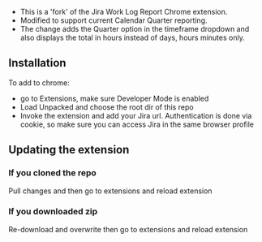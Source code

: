 - This is a 'fork' of the Jira Work Log Report Chrome extension. 
- Modified to support current Calendar Quarter reporting.
- The change adds the Quarter option in the timeframe dropdown and also displays the total in hours instead of days, hours minutes only.

## Installation
To add to chrome:
- go to Extensions, make sure Developer Mode is enabled
- Load Unpacked and choose the root dir of this repo
- Invoke the extension and add your Jira url. Authentication is done via cookie, so make sure you can access Jira in the same browser profile

## Updating the extension
### If you cloned the repo
Pull changes and then go to extensions and reload extension
### If you downloaded zip
Re-download and overwrite then go to extensions and reload extension
